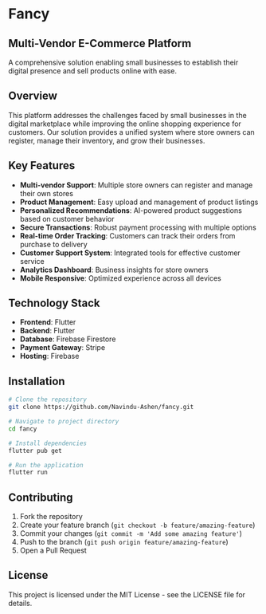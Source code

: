 # Fancy
## Multi-Vendor E-Commerce Platform

A comprehensive solution enabling small businesses to establish their digital presence and sell products online with ease.

## Overview

This platform addresses the challenges faced by small businesses in the digital marketplace while improving the online shopping experience for customers. Our solution provides a unified system where store owners can register, manage their inventory, and grow their businesses.



## Key Features

- **Multi-vendor Support**: Multiple store owners can register and manage their own stores
- **Product Management**: Easy upload and management of product listings
- **Personalized Recommendations**: AI-powered product suggestions based on customer behavior
- **Secure Transactions**: Robust payment processing with multiple options
- **Real-time Order Tracking**: Customers can track their orders from purchase to delivery
- **Customer Support System**: Integrated tools for effective customer service
- **Analytics Dashboard**: Business insights for store owners
- **Mobile Responsive**: Optimized experience across all devices

## Technology Stack

- **Frontend**: Flutter
- **Backend**: Flutter
- **Database**: Firebase Firestore
- **Payment Gateway**: Stripe
- **Hosting**: Firebase

## Installation

```bash
# Clone the repository
git clone https://github.com/Navindu-Ashen/fancy.git

# Navigate to project directory
cd fancy

# Install dependencies
flutter pub get

# Run the application
flutter run
```



## Contributing

1. Fork the repository
2. Create your feature branch (`git checkout -b feature/amazing-feature`)
3. Commit your changes (`git commit -m 'Add some amazing feature'`)
4. Push to the branch (`git push origin feature/amazing-feature`)
5. Open a Pull Request

## License

This project is licensed under the MIT License - see the LICENSE file for details.

